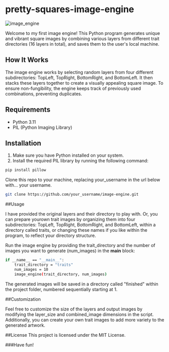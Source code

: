 # pretty-squares-image-engine

![image_engine](image_engine_preview.png)

Welcome to my first image engine!
This Python program generates unique and vibrant square images by combining various layers from different trait directories (16 layers in total), and saves them to the user's local machine.

## How It Works

The image engine works by selecting random layers from four different subdirectories: TopLeft, TopRight, BottomRight, and BottomLeft.
It then stacks these layers together to create a visually appealing square image.
To ensure non-fungibility, the engine keeps track of previously used combinations, preventing duplicates.

## Requirements

- Python 3.11
- PIL (Python Imaging Library)

## Installation

1. Make sure you have Python installed on your system.
2. Install the required PIL library by running the following command:

```bash
pip install pillow
```

Clone this repo to your machine, replacing your_username in the url below with... your username.

```bash
git clone https://github.com/your_username/image-engine.git
```

##Usage

I have provided the original layers and their directory to play with.
Or, you can prepare yourown trait images by organizing them into four subdirectories: TopLeft, TopRight, BottomRight, and BottomLeft, within a directory called traits, or changing these names if you like within the program, to reflect your directory structure.

Run the image engine by providing the trait_directory and the number of images you want to generate (num_images) in the __main__ block:

```bash
if __name__ == "__main__":
    trait_directory = "traits"
    num_images = 10
    image_engine(trait_directory, num_images)
```
The generated images will be saved in a directory called "finished" within the project folder, numbered sequentially starting at 1.

##Customization

Feel free to customize the size of the layers and output images by modifying the layer_size and combined_image dimensions in the script.
Additionally, you can create your own trait images to add more variety to the generated artwork.

##License
This project is licensed under the MIT License.

###Have fun!
